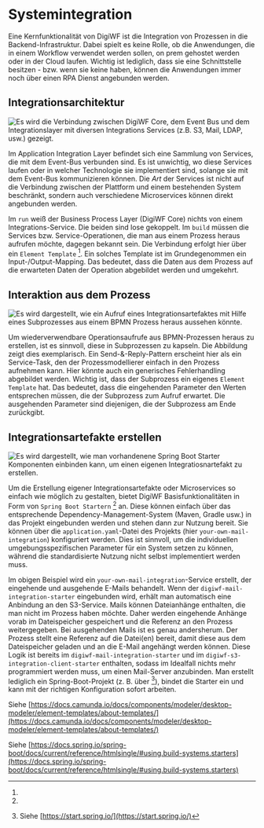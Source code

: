 # Systemintegration

Eine Kernfunktionalität von DigiWF ist die Integration von Prozessen in die Backend-Infrastruktur. Dabei spielt es keine
Rolle, ob die Anwendungen, die in einem Workflow verwendet werden sollen, on prem gehostet werden oder in der Cloud
laufen.
Wichtig ist lediglich, dass sie eine Schnittstelle besitzen - bzw. wenn sie keine haben, können die Anwendungen immer noch
über einen RPA Dienst angebunden werden.

## Integrationsarchitektur

![Es wird die Verbindung zwischen DigiWF Core, dem Event Bus und dem Integrationslayer mit diversen
Integrations Services (z.B. S3, Mail, LDAP, usw.) gezeigt.](~@source/images/platform/architecture/integration/digiwf_integration_architecture.png)

Im Application Integration Layer befindet sich eine Sammlung von Services, die mit dem Event-Bus verbunden sind. Es ist
unwichtig, wo diese Services laufen oder in welcher Technologie sie implementiert sind, solange sie mit dem Event-Bus
kommunizieren können. Die *Art* der Services ist nicht auf die Verbindung zwischen der Plattform und einem bestehenden
System beschränkt, sondern auch verschiedene Microservices können direkt angebunden werden.

Im `run` weiß der Business Process Layer (DigiWF Core) nichts von einem Integrations-Service. Die beiden sind lose
gekoppelt. Im `build` müssen die Services bzw. Service-Operationen, die man aus einem Prozess heraus aufrufen möchte, 
dagegen bekannt sein. Die Verbindung erfolgt hier über ein `Element Template` [^1]. Ein solches Template ist im
Grundegenommen ein Input-/Output-Mapping. Das bedeutet, dass die Daten aus dem Prozess auf die erwarteten
Daten der Operation abgebildet werden und umgekehrt.

## Interaktion aus dem Prozess

![Es wird dargestellt, wie ein Aufruf eines Integrationsartefaktes mit Hilfe eines Subprozesses aus einem
BPMN Prozess heraus aussehen könnte.](~@source/images/platform/architecture/integration/digiwf_integrate_from_process.png)

Um wiederverwendbare Operationsaufrufe aus BPMN-Prozessen heraus zu erstellen, ist es sinnvoll, diese in Subprozessen zu
kapseln. Die Abbildung zeigt dies exemplarisch. Ein Send-&-Reply-Pattern erscheint hier als ein Service-Task, den der
Prozessmodellierer einfach in den Prozess aufnehmen kann. Hier könnte auch ein generisches Fehlerhandling abgebildet
werden. Wichtig ist, dass der Subprozess ein eigenes `Element Template` hat. Das bedeutet, dass die eingehenden
Parameter den Werten entsprechen müssen, die der Subprozess zum Aufruf erwartet. Die ausgehenden Parameter sind
diejenigen, die der Subprozess am Ende zurückgibt.

## Integrationsartefakte erstellen

![Es wird dargestellt, wie man vorhandenene Spring Boot Starter Komponenten einbinden kann, um einen
eigenen Integratiosnartefakt zu erstellen.](~@source/images/platform/architecture/integration/digiwf_how_to_build_a_integration_artifact.png)

Um die Erstellung eigener Integrationsartefakte oder Microservices so einfach wie möglich zu gestalten, bietet DigiWF
Basisfunktionalitäten in Form von `Spring Boot Startern` [^2] an. Diese können einfach über das entsprechende
Dependency-Management-System (Maven, Gradle usw.) in das Projekt eingebunden werden und stehen dann zur Nutzung bereit.
Sie können über die `application.yaml`-Datei des Projekts (hier `your-own-mail-integration`) konfiguriert werden. Dies
ist sinnvoll, um die individuellen umgebungsspezifischen Parameter für ein System setzen zu können, während die
standardisierte Nutzung nicht selbst implementiert werden muss.

Im obigen Beispiel wird ein `your-own-mail-integration`-Service erstellt, der eingehende und ausgehende E-Mails
behandelt. Wenn der `digiwf-mail-integration-starter` eingebunden wird, erhält man automatisch eine Anbindung an den
S3-Service. Mails können Dateianhänge enthalten, die man nicht im Prozess haben möchte. Daher werden eingehende Anhänge
vorab im Dateispeicher gespeichert und die Referenz an den Prozess weitergegeben. Bei ausgehenden Mails ist es genau
andersherum. Der Prozess stellt eine Referenz auf die Datei(en) bereit, damit diese aus dem Dateispeicher geladen und an
die E-Mail angehängt werden können. Diese Logik ist bereits im `digiwf-mail-integration-starter` und
im `digiwf-s3-integration-client-starter` enthalten, sodass im Idealfall nichts mehr programmiert werden muss, um einen
Mail-Server anzubinden. Man erstellt lediglich ein Spring-Boot-Projekt (z. B. über [^3]), bindet
die Starter ein und kann mit der richtigen Konfiguration sofort arbeiten.

[^1]:
Siehe [https://docs.camunda.io/docs/components/modeler/desktop-modeler/element-templates/about-templates/](https://docs.camunda.io/docs/components/modeler/desktop-modeler/element-templates/about-templates/)
[^2]:
Siehe [https://docs.spring.io/spring-boot/docs/current/reference/htmlsingle/#using.build-systems.starters](https://docs.spring.io/spring-boot/docs/current/reference/htmlsingle/#using.build-systems.starters)
[^3]: Siehe [https://start.spring.io/](https://start.spring.io/)